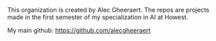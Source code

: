 This organization is created by Alec Gheeraert.
The repos are projects made in the first semester of my specialization in AI at Howest.

My main github: https://github.com/alecgheeraert
